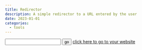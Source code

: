 ```yaml
---
title: Redirector
description: A simple redirector to a URL entered by the user
date: 2023-01-01
categories:
  - tools
---
```



<script>
  function func() {
    var u = document.getElementById("url").value;
    if (u.indexOf("http://") == -1 && u.indexOf("https://") == -1) {
      u = "http://" + u;
    }
    var link = document.getElementById("link");
    link.href = u;
    console.log(u);
  }
</script>

<input title="URL" type="text" name="url" id="url" />
<button onclick="func()">go</button>
<a id="link" href="javascript:alert('Empty Input')">
  click here to go to your website</a
>
